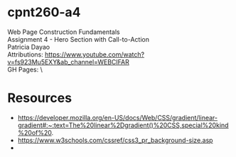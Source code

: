 # cpnt260-a4
Web Page Construction Fundamentals\
Assignment 4 - Hero Section with Call-to-Action\
Patricia Dayao\
Attributions: https://www.youtube.com/watch?v=fs923Mu5EXY&ab_channel=WEBCIFAR \
GH Pages: \

# Resources
- https://developer.mozilla.org/en-US/docs/Web/CSS/gradient/linear-gradient#:~:text=The%20linear%2Dgradient()%20CSS,special%20kind%20of%20.
- https://www.w3schools.com/cssref/css3_pr_background-size.asp
- 
